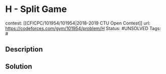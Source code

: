 # H - Split Game

contest: [[CFICPC/101954/101954|2018-2019 CTU Open Contest]]
url: https://codeforces.com/gym/101954/problem/H
Status: #UNSOLVED
Tags: #

## Description

## Solution

